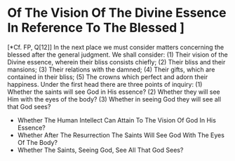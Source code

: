 # Of The Vision Of The Divine Essence In Reference To The Blessed ]

[*Cf. FP, Q[12]]  In the next place we must consider matters concerning the blessed after the general judgment. We shall consider: (1) Their vision of the Divine essence, wherein their bliss consists chiefly; (2) Their bliss and their mansions; (3) Their relations with the damned; (4) Their gifts, which are contained in their bliss; (5) The crowns which perfect and adorn their happiness.  Under the first head there are three points of inquiry:
(1) Whether the saints will see God in His essence?
(2) Whether they will see Him with the eyes of the body?
(3) Whether in seeing God they will see all that God sees?

* Whether The Human Intellect Can Attain To The Vision Of God In His Essence?
* Whether After The Resurrection The Saints Will See God With The Eyes Of The Body?
* Whether The Saints, Seeing God, See All That God Sees?